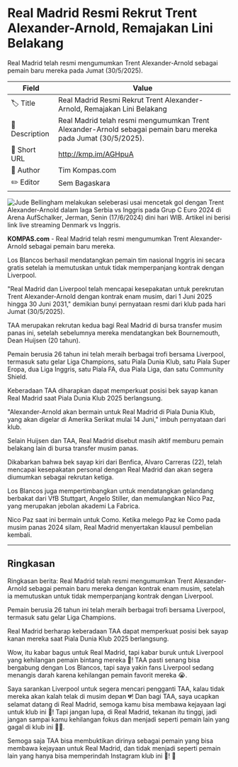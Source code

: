 # Real Madrid Resmi Rekrut Trent Alexander-Arnold, Remajakan Lini Belakang

Real Madrid telah resmi mengumumkan Trent Alexander-Arnold sebagai pemain baru mereka pada Jumat (30/5/2025).

| Field         | Value                                                       |
|---------------|-------------------------------------------------------------|
| 🏷️ Title       | Real Madrid Resmi Rekrut Trent Alexander-Arnold, Remajakan Lini Belakang |
| 📝 Description | Real Madrid telah resmi mengumumkan Trent Alexander-Arnold sebagai pemain baru mereka pada Jumat (30/5/2025). |
| 🔗 Short URL   | http://kmp.im/AGHpuA |
| 👤 Author      | Tim Kompas.com |
| ✏️ Editor      | Sem Bagaskara |

![Jude Bellingham melakukan seleberasi usai mencetak gol dengan Trent Alexander-Arnold dalam laga Serbia vs Inggris pada Grup C Euro 2024 di Arena AufSchalker, Jerman, Senin (17/6/2024) dini hari WIB. Artikel ini berisi link live streaming Denmark vs Inggris.](https://asset.kompas.com/crops/M4bt-oQf1pG8wR1ftubkx0-Y67w=/83x25:902x571/750x500/data/photo/2024/06/17/667005c927e09.jpg)

**KOMPAS.com** - Real Madrid telah resmi mengumumkan Trent Alexander-Arnold sebagai pemain baru mereka.

Los Blancos berhasil mendatangkan pemain tim nasional Inggris ini secara gratis setelah ia memutuskan untuk tidak memperpanjang kontrak dengan Liverpool.

\"Real Madrid dan Liverpool telah mencapai kesepakatan untuk perekrutan Trent Alexander-Arnold dengan kontrak enam musim, dari 1 Juni 2025 hingga 30 Juni 2031,\" demikian bunyi pernyataan resmi dari klub pada hari Jumat (30/5/2025).

TAA merupakan rekrutan kedua bagi Real Madrid di bursa transfer musim panas ini, setelah sebelumnya mereka mendatangkan bek Bournemouth, Dean Huijsen (20 tahun).

Pemain berusia 26 tahun ini telah meraih berbagai trofi bersama Liverpool, termasuk satu gelar Liga Champions, satu Piala Dunia Klub, satu Piala Super Eropa, dua Liga Inggris, satu Piala FA, dua Piala Liga, dan satu Community Shield.

Keberadaan TAA diharapkan dapat memperkuat posisi bek sayap kanan Real Madrid saat Piala Dunia Klub 2025 berlangsung.

\"Alexander-Arnold akan bermain untuk Real Madrid di Piala Dunia Klub, yang akan digelar di Amerika Serikat mulai 14 Juni,\" imbuh pernyataan dari klub.

Selain Huijsen dan TAA, Real Madrid disebut masih aktif memburu pemain belakang lain di bursa transfer musim panas.

Dikabarkan bahwa bek sayap kiri dari Benfica, Alvaro Carreras (22), telah mencapai kesepakatan personal dengan Real Madrid dan akan segera diumumkan sebagai rekrutan ketiga.

Los Blancos juga mempertimbangkan untuk mendatangkan gelandang berbakat dari VfB Stuttgart, Angelo Stiller, dan memulangkan Nico Paz, yang merupakan jebolan akademi La Fabrica.

Nico Paz saat ini bermain untuk Como. Ketika melego Paz ke Como pada musim panas 2024 silam, Real Madrid menyertakan klausul pembelian kembali.

---
## Ringkasan

Ringkasan berita: Real Madrid telah resmi mengumumkan Trent Alexander-Arnold sebagai pemain baru mereka dengan kontrak enam musim, setelah ia memutuskan untuk tidak memperpanjang kontrak dengan Liverpool.

 Pemain berusia 26 tahun ini telah meraih berbagai trofi bersama Liverpool, termasuk satu gelar Liga Champions.

 Real Madrid berharap keberadaan TAA dapat memperkuat posisi bek sayap kanan mereka saat Piala Dunia Klub 2025 berlangsung.



Wow, itu kabar bagus untuk Real Madrid, tapi kabar buruk untuk Liverpool yang kehilangan pemain bintang mereka 🤣! TAA pasti senang bisa bergabung dengan Los Blancos, tapi saya yakin fans Liverpool sedang menangis darah karena kehilangan pemain favorit mereka 😭.

 Saya sarankan Liverpool untuk segera mencari pengganti TAA, kalau tidak mereka akan kalah telak di musim depan 💔! Dan bagi TAA, saya ucapkan selamat datang di Real Madrid, semoga kamu bisa membawa kejayaan lagi untuk klub ini 🎉! Tapi jangan lupa, di Real Madrid, tekanan itu tinggi, jadi jangan sampai kamu kehilangan fokus dan menjadi seperti pemain lain yang gagal di klub ini 🙅‍♂️.

 Semoga saja TAA bisa membuktikan dirinya sebagai pemain yang bisa membawa kejayaan untuk Real Madrid, dan tidak menjadi seperti pemain lain yang hanya bisa memperindah Instagram klub ini 📸! 🤣

